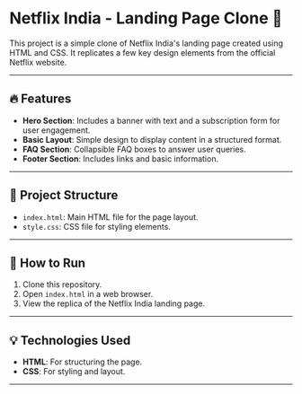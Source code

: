 # Netflix India - Landing Page Clone 🌟

This project is a simple clone of Netflix India's landing page created using HTML and CSS. It replicates a few key design elements from the official Netflix website.

---

## 🔥 Features

- **Hero Section**: Includes a banner with text and a subscription form for user engagement.  
- **Basic Layout**: Simple design to display content in a structured format.  
- **FAQ Section**: Collapsible FAQ boxes to answer user queries.  
- **Footer Section**: Includes links and basic information.  

---

## 📂 Project Structure

- `index.html`: Main HTML file for the page layout.  
- `style.css`: CSS file for styling elements.  

---

## 🚀 How to Run

1. Clone this repository.  
2. Open `index.html` in a web browser.  
3. View the replica of the Netflix India landing page.  

---

## 💡 Technologies Used

- **HTML**: For structuring the page.  
- **CSS**: For styling and layout.  

---



